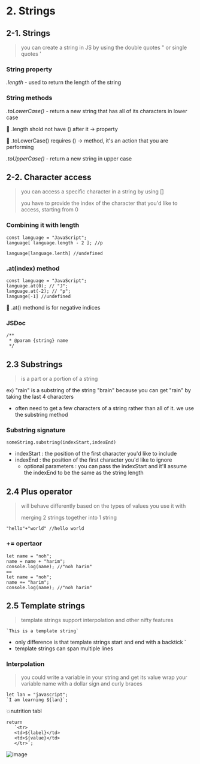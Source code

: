 # 2. Strings

## 2-1. Strings
> you can create a string in JS by using the double quotes " or single quotes '

### String property
*.length* - used to return the length of the string

### String methods
*.toLowerCase()* - return a new string that has all of its characters in lower case

🔸 .length shold not have () after it -> property 

🔸 .toLowerCase() requires () -> method, it's an  action that you are performing

*.toUpperCase()* - return a new string in upper case
 
 ## 2-2. Character access
 > you can access a specific character in a string by using []
 > 
 > you have to provide the index of the character that you'd like to access, starting from 0

### Combining it with length
```
const language = "JavaScript";
language[ language.length - 2 ]; //p

language[language.lenth] //undefined
```

### .at(index) method
```
const language = "JavaScript";
language.at(0); // "J";
language.at(-2); // "p";
language[-1] //undefined
```
🔸 .at() methond is for negative indices

### JSDoc
```
/**
 * @param {string} name
 */
 ```
 
 ## 2.3 Substrings
 > is a part or a portion of a string
 
 ex) "rain" is a substring of the string "brain" because you can get "rain" by taking the last 4 characters
 - often need to get a few characters of a string rather than all of it. we use the substring method

### Substring signature
```
someString.substring(indexStart,indexEnd)
```
- indexStart : the position of the first character you'd like to include
- indexEnd : the position of the first character you'd like to ignore
  - optional parameters : you can pass the indexStart and it'll assume the indexEnd to be the same as the string length

## 2.4 Plus operator
> will behave differently based on the types of values you use it with
> 
> merging 2 strings together into 1 string

```
"hello"+"world" //hello world
```
### += opertaor
```
let name = "noh";
name = name + "harim";
console.log(name); //"noh harim"
==
let name = "noh";
name += "harim";
console.log(name); //"noh harim"
```

## 2.5 Template strings
> template strings support interpolation and other nifty features

```
`This is a template string`
```
- only difference is that template strings start and end with a backtick ` 
- template strings can span multiple lines

### Interpolation
> you could write a variable in your string and get its value
> wrap your variable name with a dollar sign and curly braces
```
let lan = "javascript";
`I am learning ${lan}`;
```

 💥nutrition tabl
 ```
 return
    `<tr>
    <td>${label}</td>
    <td>${value}</td>
    </tr>`;
 ```
 ![image](https://user-images.githubusercontent.com/90364684/200104345-8b56c70d-2e6e-4523-bb31-cfcf0506585a.png)
